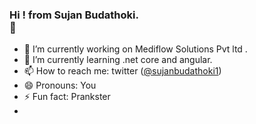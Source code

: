 ### Hi ! from  Sujan Budathoki. <div id='clap'> 👋 </div>



- 🔭 I’m currently working on Mediflow Solutions Pvt ltd .
- 🌱 I’m currently learning .net core and angular.
- 📫 How to reach me: twitter (<a href="https://twitter.com/sujanbudathoki1">@sujanbudathoki1</a>)
- 😄 Pronouns: You
- ⚡ Fun fact: Prankster 
- 


